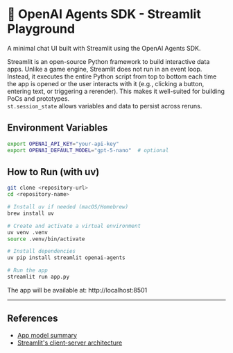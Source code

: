 # 🤖 OpenAI Agents SDK - Streamlit Playground

A minimal chat UI built with Streamlit using the OpenAI Agents SDK.

Streamlit is an open-source Python framework to build interactive data apps. Unlike a game engine, Streamlit does not run in an event loop. 
Instead, it executes the entire Python script from top to bottom each time the app is opened or the user interacts with it (e.g., clicking a button, entering text, or triggering a rerender).
This makes it well-suited for building PoCs and prototypes.  
`st.session_state` allows variables and data to persist across reruns.

## Environment Variables

```bash
export OPENAI_API_KEY="your-api-key"
export OPENAI_DEFAULT_MODEL="gpt-5-nano"  # optional
```

## How to Run (with uv)

```bash
git clone <repository-url>
cd <repository-name>

# Install uv if needed (macOS/Homebrew)
brew install uv

# Create and activate a virtual environment
uv venv .venv
source .venv/bin/activate

# Install dependencies
uv pip install streamlit openai-agents

# Run the app
streamlit run app.py
```

The app will be available at: http://localhost:8501

---

## References

- [App model summary](https://docs.streamlit.io/get-started/fundamentals/summary)
- [Streamlit's client-server architecture](https://docs.streamlit.io/develop/concepts/architecture/architecture)
